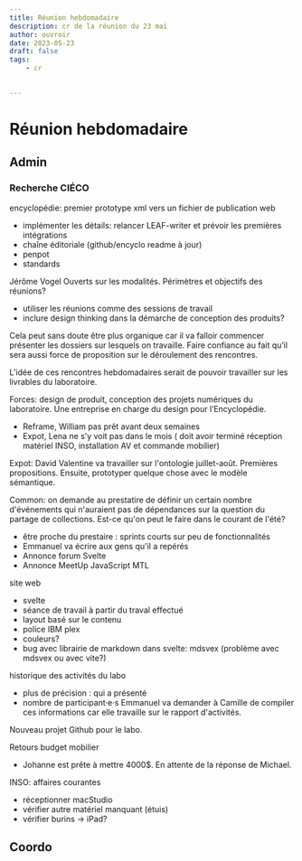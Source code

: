 ```yaml
---
title: Réunion hebdomadaire
description: cr de la réunion du 23 mai
author: ouvroir
date: 2023-05-23
draft: false
tags:
    - cr
    

---
```

# Réunion hebdomadaire

## Admin

### Recherche CIÉCO
encyclopédie: premier prototype xml vers un fichier de publication web
- implémenter les détails: relancer LEAF-writer et prévoir les premières intégrations
- chaîne éditoriale (github/encyclo readme à jour)
- penpot
- standards

Jérôme Vogel
Ouverts sur les modalités. 
Périmètres et objectifs des réunions? 
- utiliser les réunions comme des sessions de travail
- inclure design thinking dans la démarche de conception des produits? 

Cela peut sans doute être plus organique car il va falloir commencer présenter les dossiers sur lesquels on travaille. Faire confiance au fait qu’il sera aussi force de proposition sur le déroulement des rencontres. 

L’idée de ces rencontres hebdomadaires serait de pouvoir travailler sur les livrables du laboratoire.

Forces: design de produit, conception des projets numériques du laboratoire. Une entreprise en charge du design pour l’Encyclopédie.
- Reframe, William pas prêt avant deux semaines
- Expot, Lena ne s’y voit pas dans le mois ( doit avoir terminé réception matériel INSO, installation AV et commande mobilier)

Expot: David Valentine va travailler sur l'ontologie juillet-août. Premières propositions. Ensuite, prototyper quelque chose avec le modèle sémantique. 

Common: on demande au prestatire de définir un certain nombre d'événements qui n'auraient pas de dépendances sur la question du partage de collections. Est-ce qu'on peut le faire dans le courant de l'été? 
- être proche du prestaire : sprints courts sur peu de fonctionnalités
- Emmanuel va écrire aux gens qu'il a repérés 
- Annonce forum Svelte
- Annonce MeetUp JavaScript MTL

site web 
- svelte
- séance de travail à partir du traval effectué
- layout basé sur le contenu
- police IBM plex
- couleurs?
- bug avec librairie de markdown dans svelte: mdsvex (problème avec mdsvex ou avec vite?)

historique des activités du labo
- plus de précision : qui a présenté
- nombre de participant·e·s
Emmanuel va demander à Camille de compiler ces informations car elle travaille sur le rapport d'activités.

Nouveau projet Github pour le labo.


Retours budget mobilier
- Johanne est prête à mettre 4000$. En attente de la réponse de Michael.


INSO: affaires courantes
- réceptionner macStudio
- vérifier autre matériel manquant (étuis)
- vérifier burins → iPad? 

## Coordo